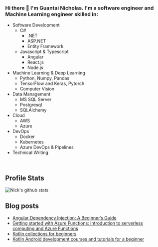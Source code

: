 ### Hi there 👋 I'm Guantai Nicholas. I'm a software engineer and Machine Learning engineer skilled in:
- Software Development
  - C#
    - .NET
    - ASP.NET
    - Entity Framework
  - Javascript & Typescript
    - Angular
    - React.js
    - Node.js
- Machine Learning & Deep Learning
  - Python, Numpy, Pandas
  - TensorFlow and Keras, Pytorch
  - Computer Vision
- Data Management
  - MS SQL Server
  - Postgresql
  - SQLAlchemy
- Cloud
  - AWS
  - Azure
- DevOps
  - Docker
  - Kubernetes
  - Azure DevOps & Pipelines
- Technical Writing
<br>

## Profile Stats
<!--![Nick's github stats](https://github-readme-stats.vercel.app/api?username=NickyGuants&show_icons=true&theme=radical&include_all_commits=true) -->

![Nick's github stats](https://github-readme-stats.vercel.app/api/top-langs/?username=NickyGuants&theme=radical)

<!-- <img src="https://github-readme-streak-stats.herokuapp.com/?user=NickyGuants"></img> -->

<!-- <img align="center" alt="wakatime" src="https://wakatime.com/badge/user/dfba5cf4-312a-47b8-a74f-e95949251991.svg?&style=for-the-badge&logo=wakatime&logoColor=white" /> -->

## Blog posts
<!-- BLOG-POST-LIST:START -->
- [Angular Dependency Injection: A Beginner’s Guide](https://nicholasguantai.medium.com/angular-dependency-injection-a-beginners-guide-3712809c0e02)
- [Getting started with Azure Functions: Introduction to serverless computing and Azure Functions](https://medium.com/@nicholasguantai/getting-started-with-azure-functions-introduction-to-serverless-computing-and-azure-functions-77d28377900)
- [Kotlin collections for beginners](https://nicholasguantai.medium.com/kotlin-collections-for-beginners-b1bb91f79a52?source=rss-2b17da397be8)
- [Kotlin Android development courses and tutorials for a beginner](https://nicholasguantai.medium.com/kotlin-android-development-courses-and-tutorials-for-a-beginner-4ade55a592f1?source=rss-2b17da397be8)
<!-- BLOG-POST-LIST:END -->


